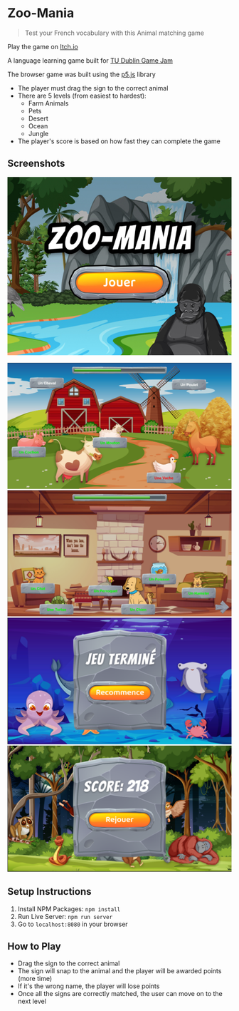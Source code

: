 # Zoo-Mania
> Test your French vocabulary with this Animal matching game

Play the game on [Itch.io](https://a-elmahmi.itch.io/zoo-mania)

A language learning game built for [TU Dublin Game Jam](https://itch.io/jam/tudublin-game-jam-2023) 

The browser game was built using the [p5.js](https://p5js.org/) library


- The player must drag the sign to the correct animal
- There are 5 levels (from easiest to hardest):
    - Farm Animals
    - Pets
    - Desert
    - Ocean
    - Jungle
- The player's score is based on how fast they can complete the game

## Screenshots
<p align="center">
    <img src="screenshots/itch-thumbnail.jpg" alt="Start Screen">
</p>

![Level 1](/screenshots/level1.png)
![Level 2](/screenshots/level2.png)
![Level 4 - Loss](/screenshots/level4-loss.png)
![Level 5 - Win](/screenshots/level5-win.png)

## Setup Instructions
1. Install NPM Packages: `npm install`
2. Run Live Server: `npm run server`
3. Go to `localhost:8080` in your browser

## How to Play
- Drag the sign to the correct animal
- The sign will snap to the animal and the player will be awarded points (more time)
- If it's the wrong name, the player will lose points
- Once all the signs are correctly matched, the user can move on to the next level
